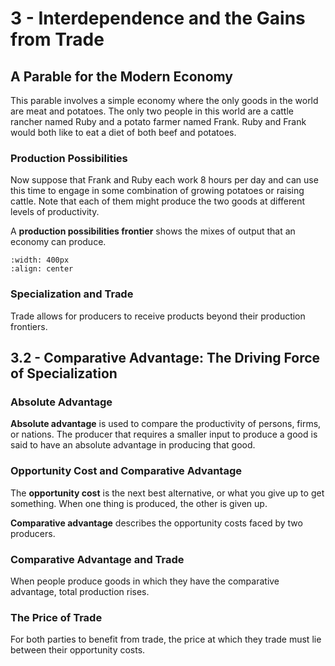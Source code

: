 # 3 - Interdependence and the Gains from Trade

## A Parable for the Modern Economy

This parable involves a simple economy where the only goods in the world are meat and potatoes. The only two people in this world are a cattle rancher named Ruby and a potato farmer named Frank. Ruby and Frank would both like to eat a diet of both beef and potatoes.

### Production Possibilities

Now suppose that Frank and Ruby each work 8 hours per day and can use this time to engage in some combination of growing potatoes or raising cattle. Note that each of them might produce the two goods at different levels of productivity.

A **production possibilities frontier** shows the mixes of output that an economy can produce.

```{image} images/figure-3-1-1.png
:width: 400px
:align: center
```

### Specialization and Trade

Trade allows for producers to receive products beyond their production frontiers.

## 3.2 - Comparative Advantage: The Driving Force of Specialization

### Absolute Advantage

**Absolute advantage** is used to compare the productivity of persons, firms, or nations. The producer that requires a smaller input to produce a good is said to have an absolute advantage in producing that good.

### Opportunity Cost and Comparative Advantage

The **opportunity cost** is the next best alternative, or what you give up to get something. When one thing is produced, the other is given up.

**Comparative advantage** describes the opportunity costs faced by two producers.

### Comparative Advantage and Trade

When people produce goods in which they have the comparative advantage, total production rises.

### The Price of Trade

For both parties to benefit from trade, the price at which they trade must lie between their opportunity costs.
